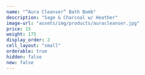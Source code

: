 ```yaml
---
name: "“Aura Cleanser” Bath Bomb"
description: "Sage & Charcoal w/ Heather"
image-url: "assets/img/products/auracleanser.jpg"
price: 15
weight: 175
display_order: 2
cell_layout: "small"
orderable: true
hidden: false
new: false
---
```

